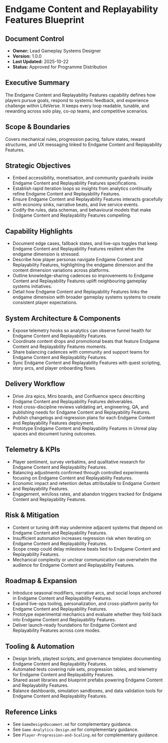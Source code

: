 # Endgame Content and Replayability Features Blueprint
## Document Control
- **Owner:** Lead Gameplay Systems Designer
- **Version:** 1.0.0
- **Last Updated:** 2025-10-22
- **Status:** Approved for Programme Distribution

## Executive Summary
The Endgame Content and Replayability Features capability defines how players pursue goals, respond
to systemic feedback, and experience challenge within LifeVerse. It keeps every loop readable,
tunable, and rewarding across solo play, co-op teams, and competitive scenarios.

## Scope & Boundaries
Covers mechanical rules, progression pacing, failure states, reward structures, and UX messaging
linked to Endgame Content and Replayability Features.

## Strategic Objectives
- Embed accessibility, monetisation, and community guardrails inside Endgame Content and Replayability Features specifications.
- Establish rapid iteration loops so insights from analytics continually refine Endgame Content and Replayability Features.
- Ensure Endgame Content and Replayability Features interacts gracefully with economy sinks, narrative beats, and live service events.
- Codify the rules, data schemas, and behavioural models that make Endgame Content and Replayability Features compelling.

## Capability Highlights
- Document edge cases, fallback states, and live-ops toggles that keep Endgame Content and Replayability Features resilient when the endgame dimension is stressed.
- Describe how player personas navigate Endgame Content and Replayability Features, highlighting the endgame dimension and the content dimension variations across platforms.
- Outline knowledge-sharing cadences so improvements to Endgame Content and Replayability Features uplift neighbouring gameplay systems initiatives.
- Detail how Endgame Content and Replayability Features links the endgame dimension with broader gameplay systems systems to create consistent player expectations.

## System Architecture & Components
- Expose telemetry hooks so analytics can observe funnel health for Endgame Content and Replayability Features.
- Coordinate content drops and promotional beats that feature Endgame Content and Replayability Features moments.
- Share balancing cadences with community and support teams for Endgame Content and Replayability Features.
- Sync Endgame Content and Replayability Features with quest scripting, story arcs, and player onboarding flows.

## Delivery Workflow
- Drive Jira epics, Miro boards, and Confluence specs describing Endgame Content and Replayability Features deliverables.
- Host cross-discipline reviews validating art, engineering, QA, and publishing needs for Endgame Content and Replayability Features.
- Publish changelogs and regression plans for each Endgame Content and Replayability Features deployment.
- Prototype Endgame Content and Replayability Features in Unreal play spaces and document tuning outcomes.

## Telemetry & KPIs
- Player sentiment, survey verbatims, and qualitative research for Endgame Content and Replayability Features.
- Balancing adjustments confirmed through controlled experiments focusing on Endgame Content and Replayability Features.
- Economic impact and retention deltas attributable to Endgame Content and Replayability Features.
- Engagement, win/loss rates, and abandon triggers tracked for Endgame Content and Replayability Features.

## Risk & Mitigation
- Content or tuning drift may undermine adjacent systems that depend on Endgame Content and Replayability Features.
- Insufficient automation increases regression risk when iterating on Endgame Content and Replayability Features.
- Scope creep could delay milestone beats tied to Endgame Content and Replayability Features.
- Mechanical complexity or unclear communication can overwhelm the audience for Endgame Content and Replayability Features.

## Roadmap & Expansion
- Introduce seasonal modifiers, narrative arcs, and social loops anchored in Endgame Content and Replayability Features.
- Expand live-ops tooling, personalization, and cross-platform parity for Endgame Content and Replayability Features.
- Prototype experimental mechanics and evaluate whether they fold back into Endgame Content and Replayability Features.
- Deliver launch-ready foundations for Endgame Content and Replayability Features across core modes.

## Tooling & Automation
- Design briefs, playtest scripts, and governance templates documenting Endgame Content and Replayability Features.
- Automated tests covering rule sets, progression tables, and telemetry for Endgame Content and Replayability Features.
- Shared asset libraries and blueprint prefabs powering Endgame Content and Replayability Features.
- Balance dashboards, simulation sandboxes, and data validation tools for Endgame Content and Replayability Features.

## Reference Links
- See `GameDesignDocument.md` for complementary guidance.
- See `Game-Analytics-Design.md` for complementary guidance.
- See `Player-Progression-and-Scaling.md` for complementary guidance.

